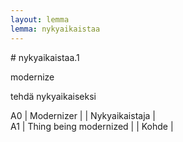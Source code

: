```yaml
---
layout: lemma
lemma: nykyaikaistaa
---
```


<div class="sense">
# <span class="sensename">nykyaikaistaa.1</span>

<span class="description">modernize</span>

<span class="description">tehdä nykyaikaiseksi</span>

A0 | Modernizer |   | Nykyaikaistaja |  
A1 | Thing being modernized |   | Kohde |  

</div>

